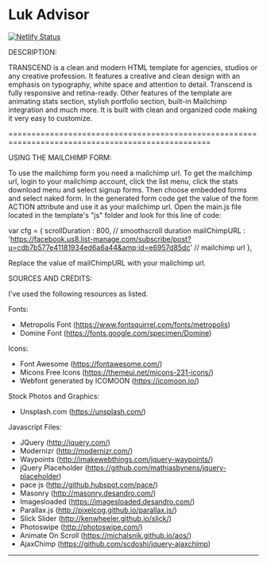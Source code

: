 # Luk Advisor

[![Netlify Status](https://api.netlify.com/api/v1/badges/0795dcfb-5da4-4ebf-a7e8-454b2fa82261/deploy-status)](https://app.netlify.com/sites/luk-advisor/deploys)

DESCRIPTION:

TRANSCEND is a clean and modern HTML template for agencies, studios or any creative profession. 
It features a creative and clean design with an emphasis on typography, white space and attention 
to detail. Transcend is fully responsive and retina-ready. Other features of the template are 
animating stats section, stylish portfolio section, built-in Mailchimp integration and much more. 
It is built with clean and organized code making it very easy to customize.

==================================================================================================


USING THE MAILCHIMP FORM:

To use the mailchimp form you need a mailchimp url. To get the mailchimp url, login to 
your mailchimp account, click the list menu, click the stats download menu and select signup forms. 
Then choose embedded forms and select naked form. In the generated form code get the value of 
the form ACTION attribute and use it as your mailchimp url. Open the main.js file located
in the template's "js" folder and look for this line of code: 

var cfg = {
    scrollDuration : 800, // smoothscroll duration
    mailChimpURL   : 'https://facebook.us8.list-manage.com/subscribe/post?u=cdb7b577e41181934ed6a6a44&amp;id=e6957d85dc'   // mailchimp url
},

Replace the value of mailChimpURL with your mailchimp url.


SOURCES AND CREDITS:

I've used the following resources as listed.

Fonts:
 - Metropolis Font (https://www.fontsquirrel.com/fonts/metropolis)
 - Domine Font (https://fonts.google.com/specimen/Domine)

Icons:
 - Font Awesome (https://fontawesome.com/)
 - Micons Free Icons (https://themeui.net/micons-231-icons/)
 - Webfont generated by ICOMOON (https://icomoon.io/)

Stock Photos and Graphics:
 - Unsplash.com (https://unsplash.com/)
 
Javascript Files:

 - JQuery (http://jquery.com/)
 - Modernizr (http://modernizr.com/)
 - Waypoints (http://imakewebthings.com/jquery-waypoints/)
 - jQuery Placeholder (https://github.com/mathiasbynens/jquery-placeholder)
 - pace js (http://github.hubspot.com/pace/)
 - Masonry (http://masonry.desandro.com/)
 - Imagesloaded (https://imagesloaded.desandro.com/)
 - Parallax.js (http://pixelcog.github.io/parallax.js/)
 - Slick Slider (http://kenwheeler.github.io/slick/)
 - Photoswipe (http://photoswipe.com/)
 - Animate On Scroll (https://michalsnik.github.io/aos/)
 - AjaxChimp (https://github.com/scdoshi/jquery-ajaxchimp)


-------------------------------------------------------------------------------------------------------





